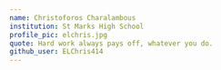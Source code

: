 ```yaml
---
name: Christoforos Charalambous
institution: St Marks High School
profile_pic: elchris.jpg
quote: Hard work always pays off, whatever you do.
github_user: ELChris414
---
```

